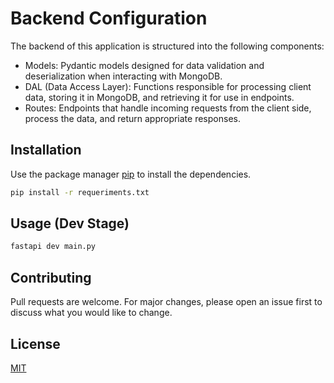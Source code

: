 # Backend Configuration
The backend of this application is structured into the following components:

- Models: Pydantic models designed for data validation and deserialization when interacting with MongoDB.
- DAL (Data Access Layer): Functions responsible for processing client data, storing it in MongoDB, and retrieving it for use in endpoints.
- Routes: Endpoints that handle incoming requests from the client side, process the data, and return appropriate responses.

## Installation

Use the package manager [pip](https://pip.pypa.io/en/stable/) to install the dependencies.

```bash
pip install -r requeriments.txt
```
## Usage (Dev Stage)
```bash
fastapi dev main.py
```
## Contributing
Pull requests are welcome. For major changes, please open an issue first
to discuss what you would like to change.

## License

[MIT](https://choosealicense.com/licenses/mit/)
